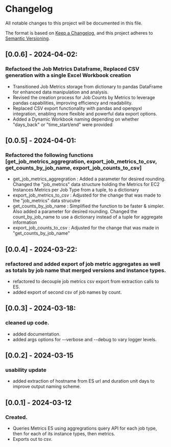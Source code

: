 # Changelog

All notable changes to this project will be documented in this file. 

The format is based on [Keep a Changelog](https://keepachangelog.com/en/1.0.0/),
and this project adheres to [Semantic Versioning](https://semver.org/spec/v2.0.0.html).

## [0.0.6] - 2024-04-02:

### Refactoed the Job Metrics Dataframe, Replaced CSV generation with a single Excel Workbook creation
- Transitioned Job Metrics storage from dictionary to pandas DataFrame for enhanced data manipulation and analysis.
- Revised the creation process for Job Counts by Metrics to leverage pandas capabilities, improving efficiency and readability.
- Replaced CSV export functionality with pandas and openpyxl integration, enabling more flexible and powerful data export options.
- Added a Dynamic Workbook naming depending on whether "days_back" or "time_start/end" were provided

## [0.0.5] - 2024-04-01:
### Refactored the following functions [get_job_metrics_aggregration, export_job_metrics_to_csv, get_counts_by_job_name, export_job_counts_to_csv]
- get_job_metrics_aggregration : Added a parameter for desired rounding. Changed the "job_metrics" data structure holding the Metrics for EC2 Instances Metrics per Job Type from a tuple, to a dictionary
- export_job_metrics_to_csv : Adjusted for the change that was made to the "job_metrics" data strucutre
- get_counts_by_job_name : Simplified the function to be faster & simpler. Also added a parameter for desired rounding. Changed the count_by_job_name to use a dictionary instead of a tuple for aggregate information
- export_job_counts_to_csv : Adjusted for the change that was made in "get_counts_by_job_name"


## [0.0.4] - 2024-03-22: 

### refactored and added export of job metric aggregates as well as totals by job name that merged versions and instance types.
- refactored to decouple job metrics csv export from extraction calls to ES.
- added export of second csv of job names by count.

## [0.0.3] - 2024-03-18: 

### cleaned up code.
- added documentation.
- added args options for --verbose and --debug to vary logger levels.

## [0.0.2] - 2024-03-15
### usability update
- added extraction of hostname from ES url and duration unit days to improve output naming scheme.

## [0.0.1] - 2024-03-12

### Created.
- Queries Metrics ES using aggregrations query API for each job type, then for each of its instance types, then metrics.
- Exports out to csv. 

